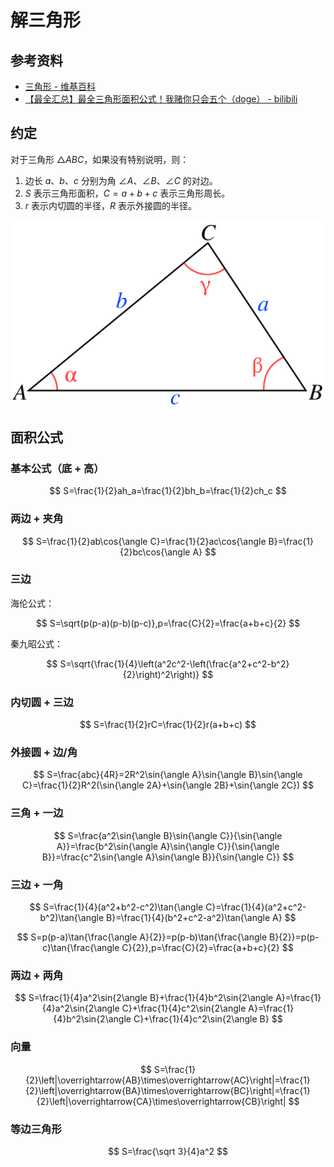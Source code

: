 # 解三角形

## 参考资料

- [三角形 - 维基百科](https://zh.wikipedia.org/zh-cn/三角形)
- [【最全汇总】最全三角形面积公式！我赌你只会五个（doge） - bilibili](https://www.bilibili.com/video/BV1RTg5zgE1m)

## 约定

对于三角形 $\triangle ABC$，如果没有特别说明，则：

1. 边长 $a$、$b$、$c$ 分别为角 $\angle A$、$\angle B$、$\angle C$ 的对边。
2. $S$ 表示三角形面积，$C=a+b+c$ 表示三角形周长。
3. $r$ 表示内切圆的半径，$R$ 表示外接圆的半径。

![](assets/Triangle_with_notations_2.svg)

## 面积公式

### 基本公式（底 + 高）

$$
S=\frac{1}{2}ah_a=\frac{1}{2}bh_b=\frac{1}{2}ch_c
$$

### 两边 + 夹角

$$
S=\frac{1}{2}ab\cos{\angle C}=\frac{1}{2}ac\cos{\angle B}=\frac{1}{2}bc\cos{\angle A}
$$

### 三边

海伦公式：

$$
S=\sqrt{p(p-a)(p-b)(p-c)},p=\frac{C}{2}=\frac{a+b+c}{2}
$$

秦九昭公式：

$$
S=\sqrt{\frac{1}{4}\left(a^2c^2-\left(\frac{a^2+c^2-b^2}{2}\right)^2\right)}
$$

### 内切圆 + 三边

$$
S=\frac{1}{2}rC=\frac{1}{2}r(a+b+c)
$$

### 外接圆 + 边/角

$$
S=\frac{abc}{4R}=2R^2\sin{\angle A}\sin{\angle B}\sin{\angle C}=\frac{1}{2}R^2(\sin{\angle 2A}+\sin{\angle 2B}+\sin{\angle 2C})
$$

### 三角 + 一边

$$
S=\frac{a^2\sin{\angle B}\sin{\angle C}}{\sin{\angle A}}=\frac{b^2\sin{\angle A}\sin{\angle C}}{\sin{\angle B}}=\frac{c^2\sin{\angle A}\sin{\angle B}}{\sin{\angle C}}
$$

### 三边 + 一角

$$
S=\frac{1}{4}(a^2+b^2-c^2)\tan{\angle C}=\frac{1}{4}(a^2+c^2-b^2)\tan{\angle B}=\frac{1}{4}(b^2+c^2-a^2)\tan{\angle A}
$$

$$
S=p(p-a)\tan{\frac{\angle A}{2}}=p(p-b)\tan{\frac{\angle B}{2}}=p(p-c)\tan{\frac{\angle C}{2}},p=\frac{C}{2}=\frac{a+b+c}{2}
$$

### 两边 + 两角

$$
S=\frac{1}{4}a^2\sin{2\angle B}+\frac{1}{4}b^2\sin{2\angle A}=\frac{1}{4}a^2\sin{2\angle C}+\frac{1}{4}c^2\sin{2\angle A}=\frac{1}{4}b^2\sin{2\angle C}+\frac{1}{4}c^2\sin{2\angle B}
$$

### 向量

$$
S=\frac{1}{2}\left|\overrightarrow{AB}\times\overrightarrow{AC}\right|=\frac{1}{2}\left|\overrightarrow{BA}\times\overrightarrow{BC}\right|=\frac{1}{2}\left|\overrightarrow{CA}\times\overrightarrow{CB}\right|
$$

### 等边三角形

$$
S=\frac{\sqrt 3}{4}a^2
$$
